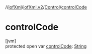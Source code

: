 //[iofXml](../../../index.md)/[iofXml.v2](../index.md)/[Control](index.md)/[controlCode](control-code.md)

# controlCode

[jvm]\
protected open var [controlCode](control-code.md): [String](https://docs.oracle.com/javase/8/docs/api/java/lang/String.html)
